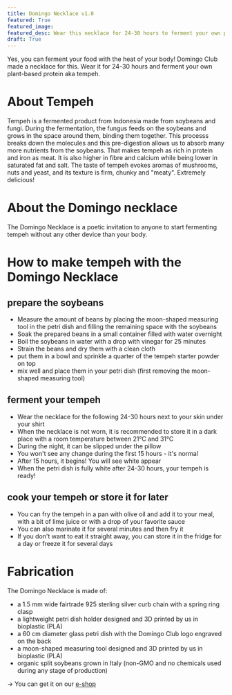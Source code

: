 ```yaml
---
title: Domingo Necklace v1.0
featured: True
featured_image:
featured_desc: Wear this necklace for 24-30 hours to ferment your own plant-based protein with the heat of your body
draft: True
---
```



<!-- <button class="snipcart-add-item"
  data-item-id="incubator-necklace"
  data-item-price="26.00"
  data-item-url="/domingo-necklace.html"
  data-item-description="Wear this necklace for 24-30 hours to ferment your own plant-based protein (aka tempeh) with the heat of your body"
  data-item-image="medias/incubator-necklace-body-incub03.JPG"
  data-item-name="Domingo Necklace">
  Add to cart
</button> -->


Yes, you can ferment your food with the heat of your body! Domingo Club made a necklace for this. Wear it for 24-30 hours and ferment your own plant-based protein aka tempeh.

# About Tempeh

Tempeh is a fermented product from Indonesia made from soybeans and fungi. During the fermentation, the fungus feeds on the soybeans and grows in the space around them, binding them together. This processs breaks down the molecules and this pre-digestion allows us to absorb many more nutrients from the soybeans. That makes tempeh as rich in protein and iron as meat. It is also higher in fibre and calcium while being lower in saturated fat and salt. The taste of tempeh evokes aromas of mushrooms, nuts and yeast, and its texture is firm, chunky and "meaty". Extremely delicious!

# About the Domingo necklace

The Domingo Necklace is a poetic invitation to anyone to start fermenting tempeh without any other device than your body.

# How to make tempeh with the Domingo Necklace

## prepare the soybeans

- Measure the amount of beans by placing the moon-shaped measuring tool in the petri dish and filling the remaining space with the soybeans
- Soak the prepared beans in a small container filled with water overnight
- Boil the soybeans in water with a drop with vinegar for 25 minutes
- Strain the beans and dry them with a clean cloth
- put them in a bowl and sprinkle a quarter of the tempeh starter powder on top
- mix well and place them in your petri dish (first removing the moon-shaped measuring tool)

## ferment your tempeh

- Wear the necklace for the following 24-30 hours next to your skin under your shirt
- When the necklace is not worn, it is recommended to store it in a dark place with a room temperature between 21°C and 31°C
- During the night, it can be slipped under the pillow
- You won't see any change during the first 15 hours - it's normal
- After 15 hours, it begins! You will see white appear
- When the petri dish is fully white after 24-30 hours, your tempeh is ready!

## cook your tempeh or store it for later

- You can fry the tempeh in a pan with olive oil and add it to your meal, with a bit of lime juice or with a drop of your favorite sauce
- You can also marinate it for several minutes and then fry it
- If you don't want to eat it straight away, you can store it in the fridge for a day or freeze it for several days


# Fabrication

The Domingo Necklace is made of:

- a 1.5 mm wide fairtrade 925 sterling silver curb chain with a spring ring clasp
- a lightweight petri dish holder designed and 3D printed by us in bioplastic (PLA)
- a 60 cm diameter glass petri dish with the Domingo Club logo engraved on the back
- a moon-shaped measuring tool designed and 3D printed by us in bioplastic (PLA)
- organic split soybeans grown in Italy (non-GMO and no chemicals used during any stage of production)

→ You can get it on our [e-shop](shop.html)
